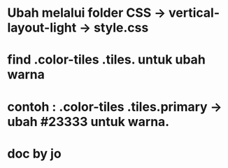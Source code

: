 # Ubah melalui folder CSS -> vertical-layout-light -> style.css

# find .color-tiles .tiles. untuk ubah warna
# contoh : .color-tiles .tiles.primary -> ubah #23333 untuk warna.
# doc by jo